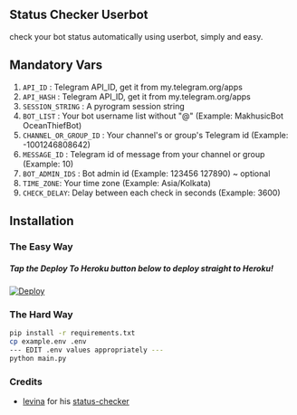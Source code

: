 ## Status Checker Userbot
check your bot status automatically using userbot, simply and easy.

## Mandatory Vars
1. `API_ID` : Telegram API_ID, get it from my.telegram.org/apps
2. `API_HASH` : Telegram API_ID, get it from my.telegram.org/apps
3. `SESSION_STRING` : A pyrogram session string
4. `BOT_LIST` : Your bot username list without "@" (Example: MakhusicBot OceanThiefBot)
5. `CHANNEL_OR_GROUP_ID` : Your channel's or group's Telegram id (Example: -1001246808642)
6. `MESSAGE_ID` : Telegram id of message from your channel or group (Example: 10)
7. `BOT_ADMIN_IDS` : Bot admin id (Example: 123456 127890) ~ optional
8. `TIME_ZONE`: Your time zone (Example: Asia/Kolkata)
9. `CHECK_DELAY`: Delay between each check in seconds (Example: 3600)

## Installation

### The Easy Way

##### Tap the Deploy To Heroku button below to deploy straight to Heroku!

[![Deploy](https://www.herokucdn.com/deploy/button.svg)](https://heroku.com/deploy?template=https://github.com/M4hbod/Bot-Status-Checker/tree/main)

### The Hard Way

```sh
pip install -r requirements.txt
cp example.env .env
--- EDIT .env values appropriately ---
python main.py
```

### Credits
- [levina](https://github.com/levina-lab) for his [status-checker](https://github.com/levina-lab/status-checker)

